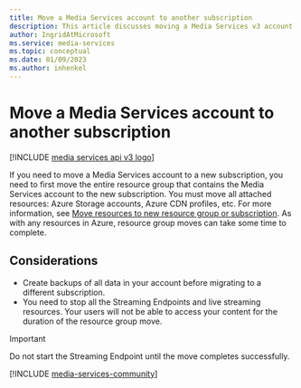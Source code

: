 ```yaml
---
title: Move a Media Services account to another subscription
description: This article discusses moving a Media Services v3 account to another subscription.
author: IngridAtMicrosoft
ms.service: media-services
ms.topic: conceptual
ms.date: 01/09/2023
ms.author: inhenkel
---
```


# Move a Media Services account to another subscription

[!INCLUDE [media services api v3 logo](./includes/v3-hr.md)]

If you need to move a Media Services account to a new subscription, you need to first move the entire resource group that contains the Media Services account to the new subscription. You must move all attached resources: Azure Storage accounts, Azure CDN profiles, etc. For more information, see [Move resources to new resource group or subscription](/azure/azure-resource-manager/management/move-resource-group-and-subscription). As with any resources in Azure, resource group moves can take some time to complete.

## Considerations

* Create backups of all data in your account before migrating to a different subscription.
* You need to stop all the Streaming Endpoints and live streaming resources. Your users will not be able to access your content for the duration of the resource group move.

> [!IMPORTANT]
> Do not start the Streaming Endpoint until the move completes successfully.

[!INCLUDE [media-services-community](includes/media-services-community.md)]
